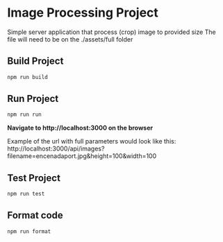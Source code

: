 # Image Processing Project
Simple server application that process (crop) image to provided size
The file will need to be on the ./assets/full folder

## Build Project
```bash
npm run build
```

## Run Project
```bash
npm run run
```

**Navigate to http://localhost:3000 on the browser**

Example of the url with full parameters would look like this: http://localhost:3000/api/images?filename=encenadaport.jpg&height=100&width=100

## Test Project
```bash
npm run test
```

## Format code
```bash
npm run format
```